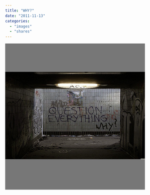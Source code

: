 ```yaml
---
title: "WHY?"
date: "2011-11-13"
categories: 
  - "images"
  - "shares"
---
```


![](images/tumblr_luhtdsU1AK1qz4vrlo1_500.jpg)
